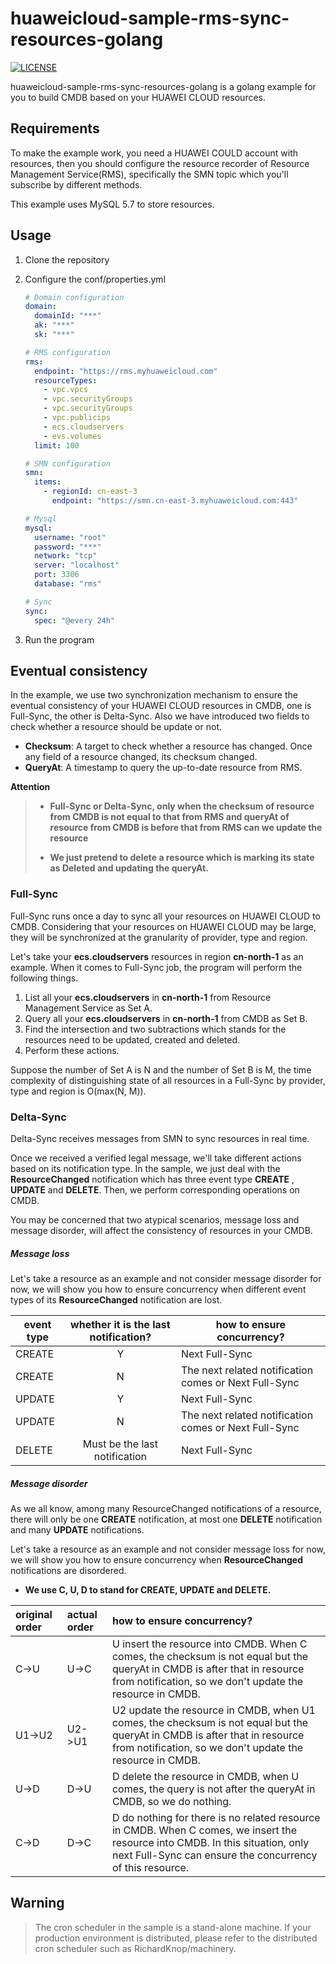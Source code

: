 # huaweicloud-sample-rms-sync-resources-golang

[![LICENSE](https://img.shields.io/badge/license-Apache%202-blue.svg)](https://github.com/huaweicloud/huaweicloud-sample-rms-sync-resources-golang/blob/master/LICENSE)

huaweicloud-sample-rms-sync-resources-golang is a golang example for you to build CMDB based on your HUAWEI CLOUD resources.

## Requirements

To make the example work, you need a HUAWEI COULD account with resources, then you should configure the resource recorder of Resource Management Service(RMS), specifically the SMN topic which you'll subscribe by different methods.

This example uses MySQL 5.7 to store resources.

## Usage

1. Clone the repository

2. Configure the conf/properties.yml

   ```yaml
   # Domain configuration
   domain:
     domainId: "***"
     ak: "***"
     sk: "***"
   
   # RMS configuration
   rms:
     endpoint: "https://rms.myhuaweicloud.com"
     resourceTypes:
       - vpc.vpcs
       - vpc.securityGroups
       - vpc.securityGroups
       - vpc.publicips
       - ecs.cloudservers
       - evs.volumes
     limit: 100
   
   # SMN configuration
   smn:
     items:
       - regionId: cn-east-3
         endpoint: "https://smn.cn-east-3.myhuaweicloud.com:443"
   
   # Mysql
   mysql:
     username: "root"
     password: "***"
     network: "tcp"
     server: "localhost"
     port: 3306
     database: "rms"
   
   # Sync
   sync:
     spec: "@every 24h"
   ```

3. Run the program

## Eventual consistency

In the example, we use two synchronization mechanism to ensure the eventual consistency of your HUAWEI CLOUD resources in CMDB, one is Full-Sync, the other is Delta-Sync. Also we have introduced two fields to check whether a resource should be update or not.

- **Checksum**: A target to check whether a resource has changed. Once any field of a resource changed, its checksum changed.
- **QueryAt**: A timestamp to query the up-to-date resource from RMS.

**Attention**
>
> - **Full-Sync or Delta-Sync, only when the checksum of resource from CMDB is not equal to that from RMS and queryAt of resource from CMDB is before that from RMS can we update the resource**
>
> - **We just pretend to delete a resource which is marking its state as Deleted and updating the queryAt.**

### Full-Sync

Full-Sync runs once a day to sync all your resources on HUAWEI CLOUD to CMDB. Considering that your resources on HUAWEI CLOUD may be large, they will be synchronized at the granularity of provider, type and region.

Let's take your **ecs.cloudservers** resources in region **cn-north-1** as an example. When it comes to Full-Sync job, the program will perform the following things.

1. List all your **ecs.cloudservers** in **cn-north-1** from Resource Management Service as Set A.
2. Query all your **ecs.cloudservers** in **cn-north-1** from CMDB as Set B.
3. Find the intersection and two subtractions which stands for the resources need to be updated, created and deleted.
4. Perform these actions.

Suppose the number of Set A is N and the number of Set B is M, the time complexity of distinguishing state of all resources in a Full-Sync by provider, type and region is O(max(N, M)).

### Delta-Sync

Delta-Sync receives messages from SMN to sync resources in real time.

Once we received a verified legal message, we'll take different actions based on its notification type. In the sample, we just deal with the **ResourceChanged** notification which has three event type **CREATE** , **UPDATE** and **DELETE**. Then, we perform corresponding operations on CMDB.

You may be concerned that two atypical scenarios, message loss and message disorder, will affect the consistency of resources in your CMDB. 

##### Message loss

Let's take a resource as an example and not consider message disorder for now, we will show you how to ensure concurrency when different event types of its **ResourceChanged** notification are lost.

| event type | whether it is the last notification? | how to ensure concurrency?                            |
| ---------- | :----------------------------------: | ----------------------------------------------------- |
| CREATE     |                  Y                   | Next Full-Sync                                        |
| CREATE     |                  N                   | The next related notification comes or Next Full-Sync |
| UPDATE     |                  Y                   | Next Full-Sync                                        |
| UPDATE     |                  N                   | The next related notification comes or Next Full-Sync |
| DELETE     |    Must be the last notification     | Next Full-Sync                                        |

##### Message disorder

As we all know, among many ResourceChanged notifications of a resource, there will only be one **CREATE** notification, at most one **DELETE** notification and many **UPDATE** notifications.

Let's take a resource as an example and not consider message loss for now, we will show you how to ensure concurrency when **ResourceChanged** notifications are disordered.

- **We use C, U, D to stand for CREATE, UPDATE and DELETE.**

| original order | actual order | how to ensure concurrency?                                   |
| :------------- | :----------- | :----------------------------------------------------------- |
| C->U           | U->C         | U insert the resource into CMDB. When C comes, the checksum is not equal but the queryAt in CMDB is after that in resource from notification, so we don't update the resource in CMDB. |
| U1->U2         | U2->U1       | U2 update the resource in CMDB, when U1 comes, the checksum is not equal but the queryAt in CMDB is after that in resource from notification, so we don't update the resource in CMDB. |
| U->D           | D->U         | D delete the resource in CMDB, when U comes, the query is not after the queryAt in CMDB, so we do nothing. |
| C->D           | D->C         | D do nothing for there is no related resource in CMDB. When C comes, we insert the resource into CMDB. In this situation, only next Full-Sync can ensure the concurrency of this resource. |

## Warning
>
> The cron scheduler in the sample is a stand-alone machine. If your production environment is distributed, please refer to the distributed cron scheduler such as  RichardKnop/machinery.

